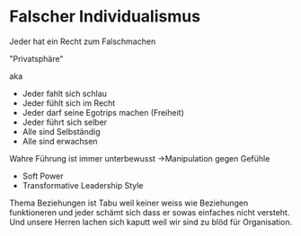 # Falscher Individualismus

Jeder hat ein Recht zum Falschmachen

"Privatsphäre"

aka

- Jeder fahlt sich schlau
- Jeder fühlt sich im Recht
- Jeder darf seine Egotrips machen (Freiheit)
- Jeder führt sich selber
- Alle sind Selbständig
- Alle sind erwachsen

Wahre Führung
ist immer unterbewusst
→Manipulation gegen Gefühle

- Soft Power
- Transformative Leadership Style

Thema Beziehungen ist Tabu
weil keiner weiss
wie Beziehungen funktioneren
und jeder schämt sich
dass er sowas einfaches nicht versteht.
Und unsere Herren lachen sich kaputt
weil wir sind zu blöd für Organisation.
